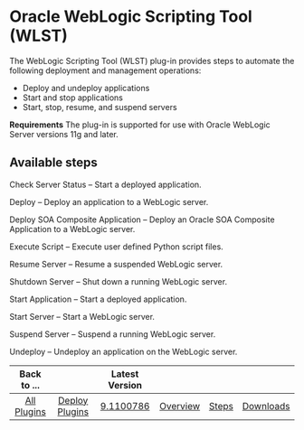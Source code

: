 
Oracle WebLogic Scripting Tool (WLST)
=====================================


The WebLogic Scripting Tool (WLST) plug-in provides steps to automate the following deployment and management operations:


* Deploy and undeploy applications
* Start and stop applications
* Start, stop, resume, and suspend servers


**Requirements** The plug-in is supported for use with Oracle WebLogic Server versions 11g and later.



Available steps
---------------


Check Server Status – Start a deployed application.


Deploy – Deploy an application to a WebLogic server.


Deploy SOA Composite Application – Deploy an Oracle SOA Composite Application to a WebLogic server.


Execute Script – Execute user defined Python script files.


Resume Server – Resume a suspended WebLogic server.


Shutdown Server – Shut down a running WebLogic server.


Start Application – Start a deployed application.


Start Server – Start a WebLogic server.


Suspend Server – Suspend a running WebLogic server.


Undeploy – Undeploy an application on the WebLogic server.





|Back to ...||Latest Version||||
| :---: | :---: | :---: | :---: | :---: | :---: |
|[All Plugins](../../index.md)|[Deploy Plugins](../README.md)|[9.1100786](https://raw.githubusercontent.com/UrbanCode/IBM-UCD-PLUGINS/main/files/WebLogic-WLST/WebLogic-WLST-9.1100786.zip)|[Overview](overview.md)|[Steps](steps.md)|[Downloads](downloads.md)|
